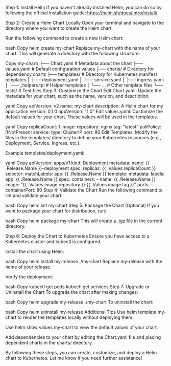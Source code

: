 Step 1: Install Helm
If you haven't already installed Helm, you can do so by following the official installation guide:
https://helm.sh/docs/intro/install/

Step 2: Create a Helm Chart Locally
Open your terminal and navigate to the directory where you want to create the Helm chart.

Run the following command to create a new Helm chart:

bash
Copy
helm create my-chart
Replace my-chart with the name of your chart. This will generate a directory with the following structure:

Copy
my-chart/
├── Chart.yaml          # Metadata about the chart
├── values.yaml         # Default configuration values
├── charts/             # Directory for dependency charts
├── templates/          # Directory for Kubernetes manifest templates
│   ├── deployment.yaml
│   ├── service.yaml
│   ├── ingress.yaml
│   ├── _helpers.tpl    # Helper templates
│   └── ...             # Other template files
└── tests/              # Test files
Step 3: Customize the Chart
Edit Chart.yaml: Update the metadata for your chart, such as the name, version, and description.

yaml
Copy
apiVersion: v2
name: my-chart
description: A Helm chart for my application
version: 0.1.0
appVersion: "1.0"
Edit values.yaml: Customize the default values for your chart. These values will be used in the templates.

yaml
Copy
replicaCount: 1
image:
  repository: nginx
  tag: "latest"
  pullPolicy: IfNotPresent
service:
  type: ClusterIP
  port: 80
Edit Templates: Modify the files in the templates/ directory to define your Kubernetes resources (e.g., Deployment, Service, Ingress, etc.).

Example templates/deployment.yaml:

yaml
Copy
apiVersion: apps/v1
kind: Deployment
metadata:
  name: {{ .Release.Name }}-deployment
spec:
  replicas: {{ .Values.replicaCount }}
  selector:
    matchLabels:
      app: {{ .Release.Name }}
  template:
    metadata:
      labels:
        app: {{ .Release.Name }}
    spec:
      containers:
        - name: {{ .Release.Name }}
          image: "{{ .Values.image.repository }}:{{ .Values.image.tag }}"
          ports:
            - containerPort: 80
Step 4: Validate the Chart
Run the following command to lint and validate your chart:

bash
Copy
helm lint my-chart
Step 5: Package the Chart (Optional)
If you want to package your chart for distribution, run:

bash
Copy
helm package my-chart
This will create a .tgz file in the current directory.

Step 6: Deploy the Chart to Kubernetes
Ensure you have access to a Kubernetes cluster and kubectl is configured.

Install the chart using Helm:

bash
Copy
helm install my-release ./my-chart
Replace my-release with the name of your release.

Verify the deployment:

bash
Copy
kubectl get pods
kubectl get services
Step 7: Upgrade or Uninstall the Chart
To upgrade the chart after making changes:

bash
Copy
helm upgrade my-release ./my-chart
To uninstall the chart:

bash
Copy
helm uninstall my-release
Additional Tips
Use helm template my-chart to render the templates locally without deploying them.

Use helm show values my-chart to view the default values of your chart.

Add dependencies to your chart by editing the Chart.yaml file and placing dependent charts in the charts/ directory.

By following these steps, you can create, customize, and deploy a Helm chart to Kubernetes. Let me know if you need further assistance!